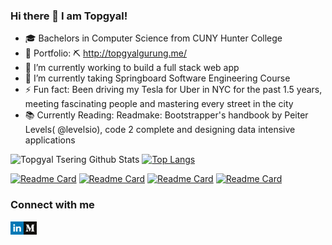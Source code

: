 ###  Hi there 👋  I am Topgyal!
* :mortar_board: Bachelors in Computer Science from CUNY Hunter College
* 💼 Portfolio: ⛏️ http://topgyalgurung.me/ 
* 🔭 I’m currently working to build a full stack web app 
* 🌱 I’m currently taking Springboard Software Engineering Course
* ⚡ Fun fact: Been driving my Tesla for Uber in NYC for the past 1.5 years, meeting fascinating people and mastering every street in the city
* 📚 Currently Reading: Readmake: Bootstrapper's handbook by Peiter Levels( @levelsio), code 2 complete and designing data intensive applications 

![Topgyal Tsering Github Stats](https://github-readme-stats.vercel.app/api?username=topgyalgurung&count_private=true&show_icons=true&title_color=fff&icon_color=79ff97&text_color=9f9f9f&bg_color=151515)
[![Top Langs](https://github-readme-stats.vercel.app/api/top-langs/?username=topgyalgurung&langs_count=8&layout=compact)](https://github.com/binod164/github-readme-stats)

[![Readme Card](https://github-readme-stats.vercel.app/api/pin/?username=topgyalgurung&repo=draw-card-react-app)](https://github.com/topgyalgurung/draw-card-react-app)
[![Readme Card](https://github-readme-stats.vercel.app/api/pin/?username=topgyalgurung&repo=pokedox)](https://github.com/topgyalgurung/pokedox)
[![Readme Card](https://github-readme-stats.vercel.app/api/pin/?username=topgyalgurung&repo=jeopardy-game)](https://github.com/topgyalgurung/jeopardy-game)
[![Readme Card](https://github-readme-stats.vercel.app/api/pin/?username=topgyalgurung&repo=space-battle-simulator)](https://github.com/topgyalgurung/space-battle-simulator)

### Connect with me

<a href="https://www.linkedin.com/in/topgyalgurung/">
  <img align="left" alt="Topgyal Linkedin" width="21px" src="https://raw.githubusercontent.com/edent/SuperTinyIcons/099dc12b59179d07d534069bc8551718f786d91a/images/svg/linkedin.svg" />
</a>
<a href="https://topgyaltsering.medium.com">
  <img align="left" alt="Topgyal Tsering Medium" width="21px" src="https://raw.githubusercontent.com/edent/SuperTinyIcons/099dc12b59179d07d534069bc8551718f786d91a/images/svg/medium.svg" />
</a>
</br>
